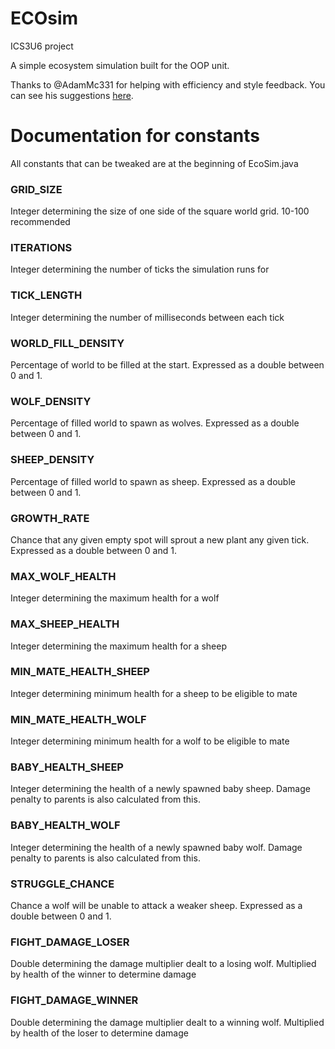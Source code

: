 # ECOsim
ICS3U6 project

A simple ecosystem simulation built for the OOP unit.

Thanks to @AdamMc331 for helping with efficiency and style feedback. You can see his suggestions [here](https://github.com/AdamMc331/ecosim).

# Documentation for constants
All constants that can be tweaked are at the beginning of EcoSim.java

### GRID_SIZE
Integer determining the size of one side of the square world grid. 10-100 recommended

### ITERATIONS
Integer determining the number of ticks the simulation runs for

### TICK_LENGTH
Integer determining the number of milliseconds between each tick

### WORLD_FILL_DENSITY
Percentage of world to be filled at the start. Expressed as a double between 0 and 1.

### WOLF_DENSITY
Percentage of filled world to spawn as wolves. Expressed as a double between 0 and 1.

### SHEEP_DENSITY
Percentage of filled world to spawn as sheep. Expressed as a double between 0 and 1.

### GROWTH_RATE
Chance that any given empty spot will sprout a new plant any given tick. Expressed as a double between 0 and 1.

### MAX_WOLF_HEALTH
Integer determining the maximum health for a wolf

### MAX_SHEEP_HEALTH
Integer determining the maximum health for a sheep

### MIN_MATE_HEALTH_SHEEP
Integer determining minimum health for a sheep to be eligible to mate

### MIN_MATE_HEALTH_WOLF
Integer determining minimum health for a wolf to be eligible to mate

### BABY_HEALTH_SHEEP
Integer determining the health of a newly spawned baby sheep. Damage penalty to parents is also calculated from this.

### BABY_HEALTH_WOLF
Integer determining the health of a newly spawned baby wolf. Damage penalty to parents is also calculated from this.

### STRUGGLE_CHANCE
Chance a wolf will be unable to attack a weaker sheep. Expressed as a double between 0 and 1.

### FIGHT_DAMAGE_LOSER
Double determining the damage multiplier dealt to a losing wolf. Multiplied by health of the winner to determine damage

### FIGHT_DAMAGE_WINNER
Double determining the damage multiplier dealt to a winning wolf. Multiplied by health of the loser to determine damage

